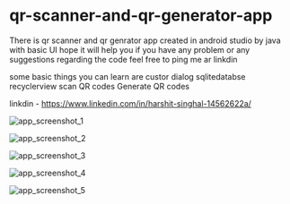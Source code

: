 # qr-scanner-and-qr-generator-app
There is qr scanner and qr genrator app created in android studio by java with basic UI hope it will help you
if you have any problem or any suggestions regarding the code feel free to ping me ar linkdin

some basic things you can learn are
custor dialog 
sqlitedatabse 
recyclerview
scan QR codes
Generate QR codes

linkdin - https://www.linkedin.com/in/harshit-singhal-14562622a/

![app_screenshot_1](https://user-images.githubusercontent.com/98380911/157602155-73a155eb-32b9-4c21-9c2d-2e817654e5c4.jpg)


![app_screenshot_2](https://user-images.githubusercontent.com/98380911/157602159-6c45c8ea-3242-4438-be7d-d2a9ddfa6f8c.jpg)


![app_screenshot_3](https://user-images.githubusercontent.com/98380911/157602157-da1ee48d-374f-4318-ace8-f56c36c92e67.jpg)


![app_screenshot_4](https://user-images.githubusercontent.com/98380911/157602151-56ca0b4e-5f6c-4bfd-b0c5-37417ee1054b.jpg)


![app_screenshot_5](https://user-images.githubusercontent.com/98380911/157602142-6ef4f03f-3637-499a-a175-99850c442b78.jpg)
